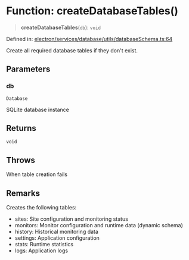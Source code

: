 # Function: createDatabaseTables()

> **createDatabaseTables**(`db`): `void`

Defined in: [electron/services/database/utils/databaseSchema.ts:64](https://github.com/Nick2bad4u/Uptime-Watcher/blob/2a45eeb1723f8f7089001af2c92aa07d82dfe7e4/electron/services/database/utils/databaseSchema.ts#L64)

Create all required database tables if they don't exist.

## Parameters

### db

`Database`

SQLite database instance

## Returns

`void`

## Throws

When table creation fails

## Remarks

Creates the following tables:
- sites: Site configuration and monitoring status
- monitors: Monitor configuration and runtime data (dynamic schema)
- history: Historical monitoring data
- settings: Application configuration
- stats: Runtime statistics
- logs: Application logs
